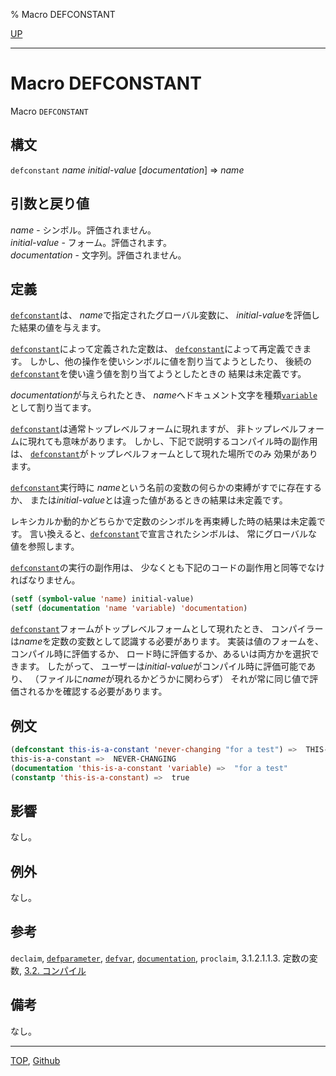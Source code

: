 % Macro DEFCONSTANT

[UP](5.3.html)  

---

# Macro **DEFCONSTANT**


Macro `DEFCONSTANT`


## 構文

`defconstant` *name* *initial-value* [*documentation*] => *name*


## 引数と戻り値

*name* - シンボル。評価されません。  
*initial-value* - フォーム。評価されます。  
*documentation* - 文字列。評価されません。


## 定義

[`defconstant`](5.3.defconstant.html)は、
*name*で指定されたグローバル変数に、
*initial-value*を評価した結果の値を与えます。

[`defconstant`](5.3.defconstant.html)によって定義された定数は、
[`defconstant`](5.3.defconstant.html)によって再定義できます。
しかし、他の操作を使いシンボルに値を割り当てようとしたり、
後続の[`defconstant`](5.3.defconstant.html)を使い違う値を割り当てようとしたときの
結果は未定義です。

*documentation*が与えられたとき、
*name*へドキュメント文字を種類[`variable`](25.2.documentation.html)として割り当てます。

[`defconstant`](5.3.defconstant.html)は通常トップレベルフォームに現れますが、
非トップレベルフォームに現れても意味があります。
しかし、下記で説明するコンパイル時の副作用は、
[`defconstant`](5.3.defconstant.html)がトップレベルフォームとして現れた場所でのみ
効果があります。

[`defconstant`](5.3.defconstant.html)実行時に
*name*という名前の変数の何らかの束縛がすでに存在するか、
または*initial-value*とは違った値があるときの結果は未定義です。

レキシカルか動的かどちらかで定数のシンボルを再束縛した時の結果は未定義です。
言い換えると、[`defconstant`](5.3.defconstant.html)で宣言されたシンボルは、
常にグローバルな値を参照します。

[`defconstant`](5.3.defconstant.html)の実行の副作用は、
少なくとも下記のコードの副作用と同等でなければなりません。

```lisp
(setf (symbol-value 'name) initial-value)
(setf (documentation 'name 'variable) 'documentation)
```

[`defconstant`](5.3.defconstant.html)フォームがトップレベルフォームとして現れたとき、
コンパイラーは*name*を定数の変数として認識する必要があります。
実装は値のフォームを、コンパイル時に評価するか、
ロード時に評価するか、あるいは両方かを選択できます。
したがって、
ユーザーは*initial-value*がコンパイル時に評価可能であり、
（ファイルに*name*が現れるかどうかに関わらず）
それが常に同じ値で評価されるかを確認する必要があります。


## 例文

```lisp
(defconstant this-is-a-constant 'never-changing "for a test") =>  THIS-IS-A-CONSTANT
this-is-a-constant =>  NEVER-CHANGING
(documentation 'this-is-a-constant 'variable) =>  "for a test"
(constantp 'this-is-a-constant) =>  true
```


## 影響

なし。


## 例外

なし。

## 参考

`declaim`,
[`defparameter`](5.3.defparameter.html),
[`defvar`](5.3.defparameter.html),
[`documentation`](25.2.documentation.html),
`proclaim`,
3.1.2.1.1.3. 定数の変数,
[3.2. コンパイル](3.2.html)


## 備考

なし。


---
[TOP](index.html),  [Github](https://github.com/nptcl/npt-japanese)

